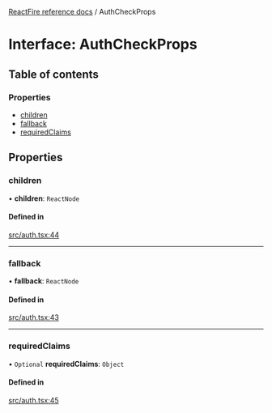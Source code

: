 [ReactFire reference docs](../README.md) / AuthCheckProps

# Interface: AuthCheckProps

## Table of contents

### Properties

- [children](AuthCheckProps.md#children)
- [fallback](AuthCheckProps.md#fallback)
- [requiredClaims](AuthCheckProps.md#requiredclaims)

## Properties

### children

• **children**: `ReactNode`

#### Defined in

[src/auth.tsx:44](https://github.com/cleverlohn/reactfire/blob/main/src/auth.tsx#L44)

___

### fallback

• **fallback**: `ReactNode`

#### Defined in

[src/auth.tsx:43](https://github.com/cleverlohn/reactfire/blob/main/src/auth.tsx#L43)

___

### requiredClaims

• `Optional` **requiredClaims**: `Object`

#### Defined in

[src/auth.tsx:45](https://github.com/cleverlohn/reactfire/blob/main/src/auth.tsx#L45)
